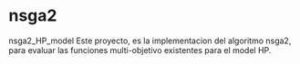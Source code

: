 # nsga2
nsga2_HP_model
Este proyecto, es la implementacion del algoritmo nsga2, para evaluar las funciones multi-objetivo existentes
para el model HP.
